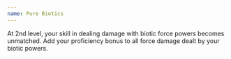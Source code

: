```yaml
---
name: Pure Biotics
---
```

At 2nd level, your skill in dealing damage with biotic force powers becomes unmatched. Add your proficiency bonus to
all force damage dealt by your biotic powers.
